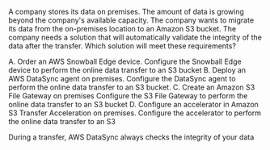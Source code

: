A company stores its data on premises. The amount of data is growing beyond the company's available capacity. The company wants to migrate its data from the on-premises location to an Amazon S3 bucket. The company needs a solution that will automatically validate the integrity of the data after the transfer. Which solution will meet these requirements? 

A. Order an AWS Snowball Edge device. Configure the Snowball Edge device to perform the online data transfer to an S3 bucket 
B. Deploy an AWS DataSync agent on premises. Configure the DataSync agent to perform the online data transfer to an S3 bucket. 
C. Create an Amazon S3 File Gateway on premises Configure the S3 File Gateway to perform the online data transfer to an S3 bucket 
D. Configure an accelerator in Amazon S3 Transfer Acceleration on premises. Configure the accelerator to perform the online data transfer to an S3 

During a transfer, AWS DataSync always checks the integrity of your data